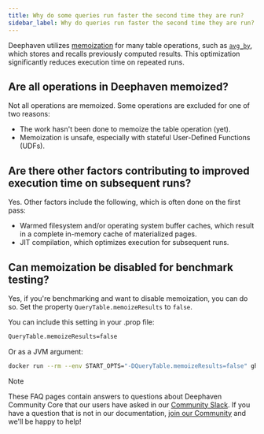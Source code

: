```yaml
---
title: Why do some queries run faster the second time they are run?
sidebar_label: Why do queries run faster the second time they are run?
---
```


Deephaven utilizes [memoization](https://en.wikipedia.org/wiki/Memoization) for many table operations, such as [`avg_by`](../table-operations/group-and-aggregate/avgBy.md), which stores and recalls previously computed results. This optimization significantly reduces execution time on repeated runs.

## Are all operations in Deephaven memoized?

Not all operations are memoized. Some operations are excluded for one of two reasons:

- The work hasn't been done to memoize the table operation (yet).
- Memoization is unsafe, especially with stateful User-Defined Functions (UDFs).

## Are there other factors contributing to improved execution time on subsequent runs?

Yes. Other factors include the following, which is often done on the first pass:

- Warmed filesystem and/or operating system buffer caches, which result in a complete in-memory cache of materialized pages.
- JIT compilation, which optimizes execution for subsequent runs.

## Can memoization be disabled for benchmark testing?

Yes, if you're benchmarking and want to disable memoization, you can do so. Set the property `QueryTable.memoizeResults` to `false`.

You can include this setting in your .prop file:

```bash
QueryTable.memoizeResults=false
```

Or as a JVM argument:

```bash
docker run --rm --env START_OPTS="-DQueryTable.memoizeResults=false" ghcr.io/deephaven/server:latest
```

> [!NOTE]
> These FAQ pages contain answers to questions about Deephaven Community Core that our users have asked in our [Community Slack](/slack). If you have a question that is not in our documentation, [join our Community](/slack) and we'll be happy to help!
